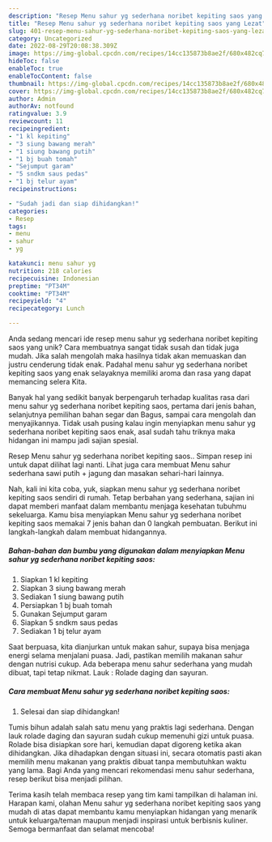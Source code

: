 ```yaml
---
description: "Resep Menu sahur yg sederhana noribet kepiting saos yang Lezat"
title: "Resep Menu sahur yg sederhana noribet kepiting saos yang Lezat"
slug: 401-resep-menu-sahur-yg-sederhana-noribet-kepiting-saos-yang-lezat
category: Uncategorized
date: 2022-08-29T20:08:38.309Z
image: https://img-global.cpcdn.com/recipes/14cc135873b8ae2f/680x482cq70/menu-sahur-yg-sederhana-noribet-kepiting-saos-foto-resep-utama.jpg
hideToc: false
enableToc: true
enableTocContent: false
thumbnail: https://img-global.cpcdn.com/recipes/14cc135873b8ae2f/680x482cq70/menu-sahur-yg-sederhana-noribet-kepiting-saos-foto-resep-utama.jpg
cover: https://img-global.cpcdn.com/recipes/14cc135873b8ae2f/680x482cq70/menu-sahur-yg-sederhana-noribet-kepiting-saos-foto-resep-utama.jpg
author: Admin
authorAv: notfound
ratingvalue: 3.9
reviewcount: 11
recipeingredient:
- "1 kl kepiting"
- "3 siung bawang merah"
- "1 siung bawang putih"
- "1 bj buah tomah"
- "Sejumput garam"
- "5 sndkm saus pedas"
- "1 bj telur ayam"
recipeinstructions:

- "Sudah jadi dan siap dihidangkan!"
categories:
- Resep
tags:
- menu
- sahur
- yg

katakunci: menu sahur yg 
nutrition: 218 calories
recipecuisine: Indonesian
preptime: "PT34M"
cooktime: "PT34M"
recipeyield: "4"
recipecategory: Lunch

---
```





Anda sedang mencari ide resep menu sahur yg sederhana noribet kepiting saos yang unik? Cara membuatnya sangat tidak susah dan tidak juga mudah. Jika salah mengolah maka hasilnya tidak akan memuaskan dan justru cenderung tidak enak. Padahal menu sahur yg sederhana noribet kepiting saos yang enak selayaknya memiliki aroma dan rasa yang dapat memancing selera Kita.





Banyak hal yang sedikit banyak berpengaruh terhadap kualitas rasa dari menu sahur yg sederhana noribet kepiting saos, pertama dari jenis bahan, selanjutnya pemilihan bahan segar dan Bagus, sampai cara mengolah dan menyajikannya. Tidak usah pusing kalau ingin menyiapkan menu sahur yg sederhana noribet kepiting saos enak,      asal sudah tahu triknya maka hidangan ini mampu jadi sajian spesial.














Resep Menu sahur yg sederhana noribet kepiting saos.. Simpan resep ini untuk dapat dilihat lagi nanti. Lihat juga cara membuat Menu sahur sederhana sawi putih + jagung dan masakan sehari-hari lainnya.






Nah, kali ini kita coba, yuk, siapkan menu sahur yg sederhana noribet kepiting saos sendiri di rumah. Tetap berbahan yang sederhana, sajian ini dapat memberi manfaat dalam membantu menjaga kesehatan tubuhmu sekeluarga. Kamu bisa menyiapkan Menu sahur yg sederhana noribet kepiting saos memakai 7 jenis bahan dan 0 langkah pembuatan. Berikut ini langkah-langkah dalam membuat hidangannya.

<!--inarticleads1-->

##### Bahan-bahan dan bumbu yang digunakan dalam menyiapkan Menu sahur yg sederhana noribet kepiting saos:

1. Siapkan 1 kl kepiting
1. Siapkan 3 siung bawang merah
1. Sediakan 1 siung bawang putih
1. Persiapkan 1 bj buah tomah
1. Gunakan Sejumput garam
1. Siapkan 5 sndkm saus pedas
1. Sediakan 1 bj telur ayam


Saat berpuasa, kita dianjurkan untuk makan sahur, supaya bisa menjaga energi selama menjalani puasa. Jadi, pastikan memilih makanan sahur dengan nutrisi cukup. Ada beberapa menu sahur sederhana yang mudah dibuat, tapi tetap nikmat. Lauk : Rolade daging dan sayuran. 

<!--inarticleads2-->

##### Cara membuat Menu sahur yg sederhana noribet kepiting saos:


1. Selesai dan siap dihidangkan!

Tumis bihun adalah salah satu menu yang praktis lagi sederhana. Dengan lauk rolade daging dan sayuran sudah cukup memenuhi gizi untuk puasa. Rolade bisa disiapkan sore hari, kemudian dapat digoreng ketika akan dihidangkan. Jika dihadapkan dengan situasi ini, secara otomatis pasti akan memilih menu makanan yang praktis dibuat tanpa membutuhkan waktu yang lama. Bagi Anda yang mencari rekomendasi menu sahur sederhana, resep berikut bisa menjadi pilihan. 

Terima kasih telah membaca resep yang tim kami tampilkan di halaman ini. Harapan kami, olahan Menu sahur yg sederhana noribet kepiting saos yang mudah di atas dapat membantu kamu menyiapkan hidangan yang menarik untuk keluarga/teman maupun menjadi inspirasi untuk berbisnis kuliner. Semoga bermanfaat dan selamat mencoba!
